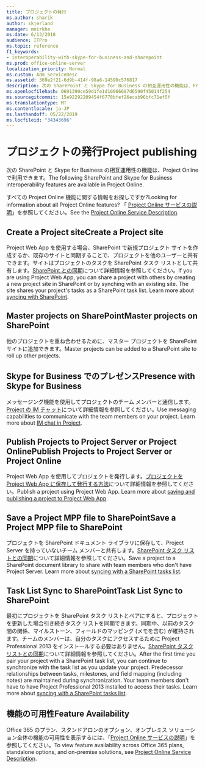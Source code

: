 ```yaml
---
title: プロジェクトの発行
ms.author: sharik
author: skjerland
manager: mnirkhe
ms.date: 6/13/2018
audience: ITPro
ms.topic: reference
f1_keywords:
- interoperability-with-skype-for-business-and-sharepoint
ms.prod: office-online-server
localization_priority: Normal
ms.custom: Adm_ServiceDesc
ms.assetid: 369e2f21-6d9b-414f-98a8-14590c576817
description: 次の SharePoint と Skype for Business の相互運用性の機能は、Project Online で利用できます。
ms.openlocfilehash: 0691390ce59d1fe1d10066687d6590f45014f254
ms.sourcegitcommit: 15e92292209454f6778bfef26ecab96bfc71ef5f
ms.translationtype: MT
ms.contentlocale: ja-JP
ms.lasthandoff: 05/22/2019
ms.locfileid: "34343696"
---
```

# <a name="project-publishing"></a><span data-ttu-id="fc470-103">プロジェクトの発行</span><span class="sxs-lookup"><span data-stu-id="fc470-103">Project publishing</span></span>

<span data-ttu-id="fc470-104">次の SharePoint と Skype for Business の相互運用性の機能は、Project Online で利用できます。</span><span class="sxs-lookup"><span data-stu-id="fc470-104">The following SharePoint and Skype for Business interoperability features are available in Project Online.</span></span>
  
<span data-ttu-id="fc470-105">すべての Project Online 機能に関する情報をお探しですか?</span><span class="sxs-lookup"><span data-stu-id="fc470-105">Looking for information about all Project Online features?</span></span> <span data-ttu-id="fc470-106">「 [Project Online サービスの説明](project-online-service-description.md)」を参照してください。</span><span class="sxs-lookup"><span data-stu-id="fc470-106">See the [Project Online Service Description](project-online-service-description.md).</span></span>
  
## <a name="create-a-project-site"></a><span data-ttu-id="fc470-107">Create a Project site</span><span class="sxs-lookup"><span data-stu-id="fc470-107">Create a Project site</span></span>
<span data-ttu-id="fc470-108"><a name="bkmk_CreateProjectsite"> </a></span><span class="sxs-lookup"><span data-stu-id="fc470-108"></span></span>

<span data-ttu-id="fc470-p102">Project Web App を使用する場合、SharePoint で新規プロジェクト サイトを作成するか、既存のサイトと同期することで、プロジェクトを他のユーザーと共有できます。サイトはプロジェクトのタスクを SharePoint タスク リストとして共有します。[SharePoint との同期](https://go.microsoft.com/fwlink/p/?LinkId=271352)について詳細情報を参照してください。</span><span class="sxs-lookup"><span data-stu-id="fc470-p102">If you are using Project Web App, you can share a project with others by creating a new project site in SharePoint or by synching with an existing site. The site shares your project's tasks as a SharePoint task list. Learn more about [syncing with SharePoint](https://go.microsoft.com/fwlink/p/?LinkId=271352).</span></span>
  
## <a name="master-projects-on-sharepoint"></a><span data-ttu-id="fc470-112">Master projects on SharePoint</span><span class="sxs-lookup"><span data-stu-id="fc470-112">Master projects on SharePoint</span></span>
<span data-ttu-id="fc470-113"><a name="bkmk_MasterprojectsonSharePoint"> </a></span><span class="sxs-lookup"><span data-stu-id="fc470-113"></span></span>

<span data-ttu-id="fc470-114">他のプロジェクトを重ね合わせるために、マスター プロジェクトを SharePoint サイトに追加できます。</span><span class="sxs-lookup"><span data-stu-id="fc470-114">Master projects can be added to a SharePoint site to roll up other projects.</span></span> 
  
## <a name="presence-with-skype-for-business"></a><span data-ttu-id="fc470-115">Skype for Business でのプレゼンス</span><span class="sxs-lookup"><span data-stu-id="fc470-115">Presence with Skype for Business</span></span>
<span data-ttu-id="fc470-116"><a name="bkmk_PresencewithLync"> </a></span><span class="sxs-lookup"><span data-stu-id="fc470-116"></span></span>

<span data-ttu-id="fc470-p103">メッセージング機能を使用してプロジェクトのチーム メンバーと通信します。[Project の IM チャット](https://go.microsoft.com/fwlink/p/?LinkId=271351)について詳細情報を参照してください。</span><span class="sxs-lookup"><span data-stu-id="fc470-p103">Use messaging capabilities to communicate with the team members on your project. Learn more about [IM chat in Project](https://go.microsoft.com/fwlink/p/?LinkId=271351).</span></span>
  
## <a name="publish-projects-to-project-server-or-project-online"></a><span data-ttu-id="fc470-119">Publish Projects to Project Server or Project Online</span><span class="sxs-lookup"><span data-stu-id="fc470-119">Publish Projects to Project Server or Project Online</span></span>
<span data-ttu-id="fc470-120"><a name="bkmk_PublishProjectstoServerOnline"> </a></span><span class="sxs-lookup"><span data-stu-id="fc470-120"></span></span>

<span data-ttu-id="fc470-p104">Project Web App を使用してプロジェクトを発行します。[プロジェクトを Project Web App に保存して発行する方法](https://go.microsoft.com/fwlink/p/?LinkId=271354)について詳細情報を参照してください。</span><span class="sxs-lookup"><span data-stu-id="fc470-p104">Publish a project using Project Web App. Learn more about [saving and publishing a project to Project Web App](https://go.microsoft.com/fwlink/p/?LinkId=271354).</span></span>
  
## <a name="save-a-project-mpp-file-to-sharepoint"></a><span data-ttu-id="fc470-123">Save a Project MPP file to SharePoint</span><span class="sxs-lookup"><span data-stu-id="fc470-123">Save a Project MPP file to SharePoint</span></span>
<span data-ttu-id="fc470-124"><a name="bkmk_SavefiletoSharePoint"> </a></span><span class="sxs-lookup"><span data-stu-id="fc470-124"></span></span>

<span data-ttu-id="fc470-p105">プロジェクトを SharePoint ドキュメント ライブラリに保存して、Project Server を持っていないチーム メンバーと共有します。[SharePoint タスク リストとの同期](https://go.microsoft.com/fwlink/p/?LinkId=271353)について詳細情報を参照してください。</span><span class="sxs-lookup"><span data-stu-id="fc470-p105">Save a project to a SharePoint document library to share with team members who don't have Project Server. Learn more about [syncing with a SharePoint tasks list](https://go.microsoft.com/fwlink/p/?LinkId=271353).</span></span>
  
## <a name="task-list-sync-to-sharepoint"></a><span data-ttu-id="fc470-127">Task List Sync to SharePoint</span><span class="sxs-lookup"><span data-stu-id="fc470-127">Task List Sync to SharePoint</span></span>
<span data-ttu-id="fc470-128"><a name="bkmk_TaskListSynctoSharePoint"> </a></span><span class="sxs-lookup"><span data-stu-id="fc470-128"></span></span>

<span data-ttu-id="fc470-p106">最初にプロジェクトを SharePoint タスク リストとペアにすると、プロジェクトを更新した場合引き続きタスク リストを同期できます。同期中、以前のタスク間の関係、マイルストーン、フィールドのマッピング (メモを含む) が維持されます。チームのメンバーは、自分のタスクにアクセスするために Project Professional 2013 をインストールする必要はありません。[SharePoint タスク リストとの同期](https://go.microsoft.com/fwlink/p/?LinkId=271353)について詳細情報を参照してください。</span><span class="sxs-lookup"><span data-stu-id="fc470-p106">After the first time you pair your project with a SharePoint task list, you can continue to synchronize with the task list as you update your project. Predecessor relationships between tasks, milestones, and field mapping (including notes) are maintained during synchronization. Your team members don't have to have Project Professional 2013 installed to access their tasks. Learn more about [syncing with a SharePoint tasks list](https://go.microsoft.com/fwlink/p/?LinkId=271353).</span></span>
  
## <a name="feature-availability"></a><span data-ttu-id="fc470-133">機能の可用性</span><span class="sxs-lookup"><span data-stu-id="fc470-133">Feature Availability</span></span>
<span data-ttu-id="fc470-134"><a name="bkmk_TaskListSynctoSharePoint"> </a></span><span class="sxs-lookup"><span data-stu-id="fc470-134"></span></span>

<span data-ttu-id="fc470-135">Office 365 のプラン、スタンドアロンのオプション、オンプレミス ソリューション全体の機能の可用性を表示するには、「[Project Online サービスの説明](project-online-service-description.md)」を参照してください。</span><span class="sxs-lookup"><span data-stu-id="fc470-135">To view feature availability across Office 365 plans, standalone options, and on-premise solutions, see [Project Online Service Description](project-online-service-description.md).</span></span>
  

